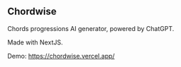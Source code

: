 ## Chordwise

Chords progressions AI generator, powered by ChatGPT.

Made with NextJS.

Demo: https://chordwise.vercel.app/